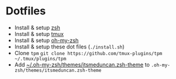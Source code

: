 # Dotfiles

* Install & setup [zsh](http://www.zsh.org)
* Install & setup [tmux](https://tmux.github.io)
* Install & setup [oh-my-zsh](https://github.com/robbyrussell/oh-my-zsh)
* Install & setup these dot files (`./install.sh`)
* Clone `tpm` `git clone https://github.com/tmux-plugins/tpm ~/.tmux/plugins/tpm`
* Add [~/.oh-my-zsh/themes/itsmeduncan.zsh-theme](https://gist.github.com/itsmeduncan/9ca58a498b9eb5e084c949edf2320bac) to `.oh-my-zsh/themes/itsmeduncan.zsh-theme`
